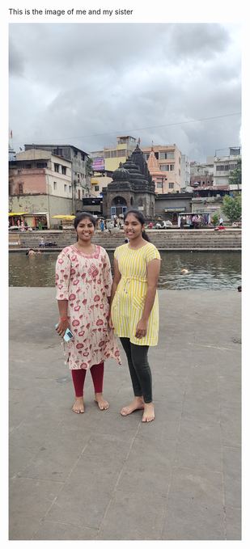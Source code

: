 This is the image of me and my sister

![image alt](https://github.com/lakshmisai26/Website/blob/f5348ff5414a123496f2e677ab719e5721453b61/IMG_20240626_111218.jpg)
